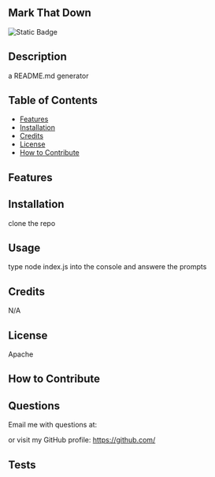 
## Mark That Down 


![Static Badge](https://img.shields.io/badge/Licence-Apache-orange)

## Description

a README.md generator

## Table of Contents

- [Features](#features)
- [Installation](#installation)
- [Credits](#credits)
- [License](#license)
- [How to Contribute](#how-to-contribute)

## Features



## Installation

clone the repo 

## Usage

type node index.js into the console and answere the prompts

## Credits

N/A 

## License

Apache

## How to Contribute



## Questions

Email me with questions at:


or visit my GitHub profile:
https://github.com/

## Tests



  